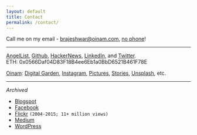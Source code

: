 ```yaml
---
layout: default
title: Contact
permalink: /contact/
---
```


Call me on my email -
<a href="mailto:brajeshwar@oinam.com">brajeshwar@oinam.com</a>,
[no phone](https://no.phone.wtf)!

---

[AngelList](https://angel.co/brajeshwar),
[Github](http://github.com/brajeshwar),
[HackerNews](https://news.ycombinator.com/user?id=Brajeshwar),
[LinkedIn](https://www.linkedin.com/in/brajeshwar/),
and
[Twitter](https://twitter.com/brajeshwar).\
ETH: 0x0566Daf04D83F18B4ee6Eb1a0BbD6521B461F78E

[Oinam](https://oinam.com):
[Digital Garden](https://oinam.fyi),
[Instagram](https://www.instagram.com/oinam/),
[Pictures](https://oinam.pictures/),
[Stories](https://stories.oinam.com),
[Unsplash](https://unsplash.com/@oinam),
etc.

---

_Archived_

- [Blogspot](http://brajeshwar.blogspot.com)
- [Facebook](https://www.facebook.com/brajeshwar/)
- [Flickr](https://www.flickr.com/photos/brajeshwar/) `(2004-2015; 11+ million views)`
- [Medium](https://medium.com/@brajeshwar)
- [WordPress](https://profiles.wordpress.org/brajeshwar/)